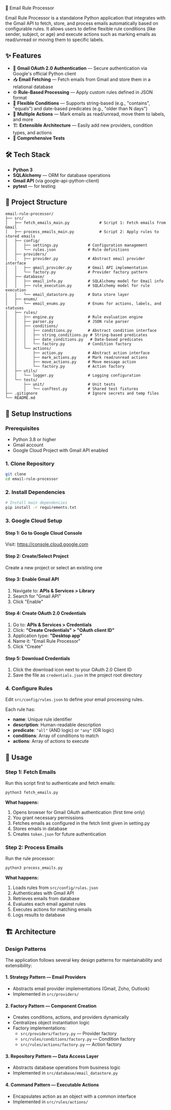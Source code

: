 📧 Email Rule Processor

Email Rule Processor is a standalone Python application that integrates with the Gmail API to fetch, store, and process emails automatically based on configurable rules.
It allows users to define flexible rule conditions (like sender, subject, or age) and execute actions such as marking emails as read/unread or moving them to specific labels.

## ✨ Features

- 🔐 **Gmail OAuth 2.0 Authentication** — Secure authentication via Google's official Python client
- 📥 **Email Fetching** — Fetch emails from Gmail and store them in a relational database
- ⚙️ **Rule-Based Processing** — Apply custom rules defined in JSON format
- 🧩 **Flexible Conditions** — Supports string-based (e.g., "contains", "equals") and date-based predicates (e.g., "older than N days")
- 📨 **Multiple Actions** — Mark emails as read/unread, move them to labels, and more
- 🏗️ **Extensible Architecture** — Easily add new providers, condition types, and actions
- 🧪 **Comprehensive Tests**

## 🛠️ Tech Stack

- **Python 3**
- **SQLAlchemy** — ORM for database operations
- **Gmail API** (via google-api-python-client)
- **pytest** — for testing

## 📁 Project Structure
```
email-rule-processor/
├── src/
│   ├── fetch_emails_main.py             # Script 1: Fetch emails from Gmail
│   ├── process_emails_main.py           # Script 2: Apply rules to stored emails
│   ├── config/
│   │   ├── settings.py             # Configuration management
│   │   └── rules.json              # Rule definitions
│   ├── providers/
│   │   ├── provider.py             # Abstract email provider interface
│   │   ├── gmail_provider.py       # Gmail API implementation
│   │   └── factory.py              # Provider factory pattern
│   ├── database/
│   │   ├── email_info.py           # SQLAlchemy model for Email info
│   │   ├── rule_execution.py       # SQLAlchemy model for rule execution
│   │   └── email_datastore.py      # Data store layer
│   ├── enums/
│   │   └── email_enums.py          # Enums for actions, labels, and statuses
│   ├── rules/
│   │   ├── engine.py               # Rule evaluation engine
│   │   ├── parser.py               # JSON rule parser
│   │   ├── conditions/
│   │   │   ├── conditions.py       # Abstract condition interface
│   │   │   ├── string_conditions.py # String-based predicates
│   │   │   ├── date_conditions.py   # Date-based predicates
│   │   │   └── factory.py          # Condition factory
│   │   └── actions/
│   │       ├── action.py           # Abstract action interface
│   │       ├── mark_actions.py     # Mark read/unread actions
│   │       ├── move_actions.py     # Move message action
│   │       └── factory.py          # Action factory
│   ├── utils/
│   │   └── logger.py               # Logging configuration
│   └── tests/
│       ├── unit/                   # Unit tests
│       │   └── conftest.py         # Shared test fixtures
├── .gitignore                      # Ignore secrets and temp files
└── README.md
```

## 🚀 Setup Instructions

### Prerequisites

- Python 3.8 or higher
- Gmail account
- Google Cloud Project with Gmail API enabled

### 1. Clone Repository

```bash
git clone 
cd email-rule-processor
```

### 2. Install Dependencies

```bash
# Install main dependencies
pip install -r requirements.txt
```

### 3. Google Cloud Setup

#### Step 1: Go to Google Cloud Console
Visit: https://console.cloud.google.com

#### Step 2: Create/Select Project
Create a new project or select an existing one

#### Step 3: Enable Gmail API
1. Navigate to: **APIs & Services > Library**
2. Search for "Gmail API"
3. Click "Enable"

#### Step 4: Create OAuth 2.0 Credentials
1. Go to: **APIs & Services > Credentials**
2. Click: **"Create Credentials" > "OAuth client ID"**
3. Application type: **"Desktop app"**
4. Name it: "Email Rule Processor"
5. Click "Create"

#### Step 5: Download Credentials
1. Click the download icon next to your OAuth 2.0 Client ID
2. Save the file as `credentials.json` in the project root directory

### 4. Configure Rules

Edit `src/config/rules.json` to define your email processing rules.

Each rule has:
- **name**: Unique rule identifier
- **description**: Human-readable description
- **predicate**: `"all"` (AND logic) or `"any"` (OR logic)
- **conditions**: Array of conditions to match
- **actions**: Array of actions to execute

## 📖 Usage

### Step 1: Fetch Emails

Run this script first to authenticate and fetch emails:
```bash
python3 fetch_emails.py
```

**What happens:**
1. Opens browser for Gmail OAuth authentication (first time only)
2. You grant necessary permissions
3. Fetches emails as configured in the fetch limit given in setting.py
4. Stores emails in database
5. Creates `token.json` for future authentication

### Step 2: Process Emails

Run the rule processor:
```bash
python3 process_emails.py
```

**What happens:**
1. Loads rules from `src/config/rules.json`
2. Authenticates with Gmail API
3. Retrieves emails from database
4. Evaluates each email against rules
5. Executes actions for matching emails
6. Logs results to database



## 🏗️ Architecture

### Design Patterns

The application follows several key design patterns for maintainability and extensibility:

#### 1. **Strategy Pattern** — Email Providers
- Abstracts email provider implementations (Gmail, Zoho, Outlook)
- Implemented in `src/providers/`

#### 2. **Factory Pattern** — Component Creation
- Creates conditions, actions, and providers dynamically
- Centralizes object instantiation logic
- Factory implementations:
  - `src/providers/factory.py` — Provider factory
  - `src/rules/conditions/factory.py` — Condition factory
  - `src/rules/actions/factory.py` — Action factory

#### 3. **Repository Pattern** — Data Access Layer
- Abstracts database operations from business logic
- Implemented in `src/database/email_datastore.py`

#### 4. **Command Pattern** — Executable Actions
- Encapsulates action as an object with a common interface
- Implemented in `src/rules/actions/`





   
 
  
  
  
